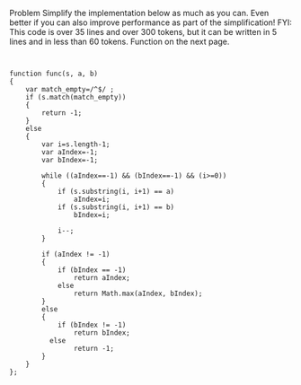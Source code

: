 Problem
Simplify the implementation below as much as you can.
Even better if you can also improve performance as part of the simplification!
FYI: This code is over 35 lines and over 300 tokens, but it can be written in
5 lines and in less than 60 tokens.
Function on the next page.
```


function func(s, a, b)
{
    var match_empty=/^$/ ;
    if (s.match(match_empty))
    {
        return -1;
    }
    else
    {
        var i=s.length-1;
        var aIndex=-1;
        var bIndex=-1;

        while ((aIndex==-1) && (bIndex==-1) && (i>=0))
        {
            if (s.substring(i, i+1) == a)
                aIndex=i;
        	if (s.substring(i, i+1) == b)
                bIndex=i;

        	i--;
        }

        if (aIndex != -1)
        {
            if (bIndex == -1)
                return aIndex;
        	else
                return Math.max(aIndex, bIndex);
        }
        else
        {
            if (bIndex != -1)
                return bIndex;       
	      else
                return -1;
        }
    }
};
```


